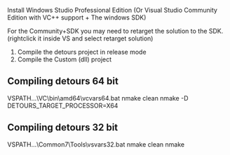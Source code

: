 Install Windows Studio Professional Edition (Or Visual Studio Community Edition with VC++ support + The windows SDK)

For the Community+SDK you may need to retarget the solution to the SDK. (rightclick it inside VS and select retarget solution)

1. Compile the detours project in release mode
2. Compile the Custom (dll) project


## Compiling detours 64 bit
VSPATH...\VC\bin\amd64\vcvars64.bat
nmake clean
nmake -D DETOURS_TARGET_PROCESSOR=X64

## Compiling detours 32 bit
VSPATH...\Common7\Tools\vsvars32.bat
nmake clean
nmake

